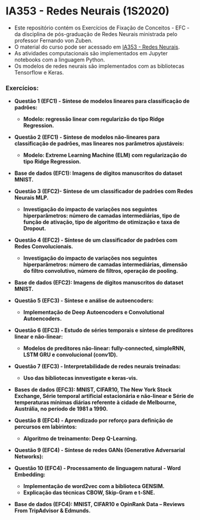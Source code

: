 # IA353 - Redes Neurais (1S2020)

- Este repositório contém os Exercícios de Fixação de Conceitos - EFC - da disciplina de pós-graduação de Redes Neurais ministrada pelo professor Fernando von Zuben.
- O material do curso pode ser acessado em [IA353 - Redes Neurais](http://www.dca.fee.unicamp.br/~vonzuben/courses/ia353.html).
- As atividades computacionais são implementados em Jupyter notebooks com a linguagem Python.
- Os modelos de redes neurais são implementados com as bibliotecas Tensorflow e Keras. 

### Exercícios:

- **Questão 1 (EFC1) - Síntese de modelos lineares para classificação de padrões:**
    - **Modelo: regressão linear com regularizão do tipo Ridge Regression.**
- **Questão 2 (EFC1) - Síntese de modelos não-lineares para classificação de padrões, mas lineares nos parâmetros ajustáveis:**
    - **Modelo: Extreme Learning Machine (ELM) com regularização do tipo Ridge Regression.**
- **Base de dados (EFC1): Imagens de dígitos manuscritos do dataset MNIST.**

- **Questão 3 (EFC2)- Síntese de um classificador de padrões com Redes Neurais MLP.**
    - **Investigação do impacto de variações nos seguintes hiperparâmetros: número de camadas intermediárias, tipo de função de ativação, tipo de algoritmo de otimização e taxa de Dropout.**
- **Questão 4 (EFC2) - Síntese de um classificador de padrões com Redes Convolucionais.**
    - **Investigação do impacto de variações nos seguintes hiperparâmetros: número de camadas intermediárias, dimensão do filtro convolutivo, número de filtros, operação de pooling.**
- **Base de dados (EFC2): Imagens de dígitos manuscritos do dataset MNIST.**

- **Questão 5 (EFC3) - Síntese e análise de autoencoders:**
    - **Implementação de Deep Autoencoders e Convolutional Autoencoders.**
- **Questão 6 (EFC3) - Estudo de séries temporais e síntese de preditores linear e não-linear:**
    - **Modelos de preditores não-linear: fully-connected, simpleRNN, LSTM GRU e convolucional (conv1D).**
- **Questão 7 (EFC3) - Interpretabilidade de redes neurais treinadas:**
    - **Uso das bibliotecas innvestigate e keras-vis.**
- **Bases de dados (EFC3): MNIST, CIFAR10, The New York Stock Exchange, Série temporal artificial estacionária e não-linear e Série de temperaturas mínimas diárias referente à cidade de Melbourne, Austrália, no período de 1981 a 1990.**

- **Questão 8 (EFC4) - Aprendizado por reforço para definição de percursos em labirintos:**
    - **Algoritmo de treinamento: Deep Q-Learning.**
- **Questão 9 (EFC4) - Síntese de redes GANs (Generative Adversarial Networks):**
- **Questão 10 (EFC4) - Processamento de linguagem natural - Word Embedding:**
    - **Implementação de word2vec com a biblioteca GENSIM.**
    - **Explicação das técnicas CBOW, Skip-Gram e t-SNE.**
- **Base de dados (EFC4): MNIST, CIFAR10 e OpinRank Data – Reviews From TripAdvisor & Edmunds.**
